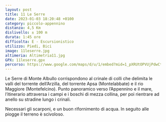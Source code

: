 ```yaml
---
layout: post
title: 11 Le Serre
date: 2023-01-03 18:20:48 +0100
category: piccolo-appennino
distanza: 4,5 Km
dislivello:	± 100 m
durata: 1:45 ore
difficolta:	E - Escursionistico
utilizzo: Piedi, Bici
image: 11leserre.jpg
altimeria: Altimetria11.jpg
GPX: 11leserre.gpx
percorso: https://www.google.com/maps/d/u/1/embed?mid=1_pXRUtOPVUjPdwCtl6diMCa28iYCfmo&ehbc=2E312F
---
```


Le Serre di Monte Albullo corrispondono al crinale di colli che delimita le valli del torrente dell’Arzilla, del torrente Apsa (Montelabbate) e il rio Maggiore (Montefelcino). Punto panoramico verso l’Appennino e il mare, l’itinerario attraversa i campi e i boschi di mezza collina, per poi rientrare ad anello su stradine lungo i crinali.

Necessari gli scarponi, e un buon rifornimento di acqua. In seguito alle piogge il terreno è scivoloso. 
